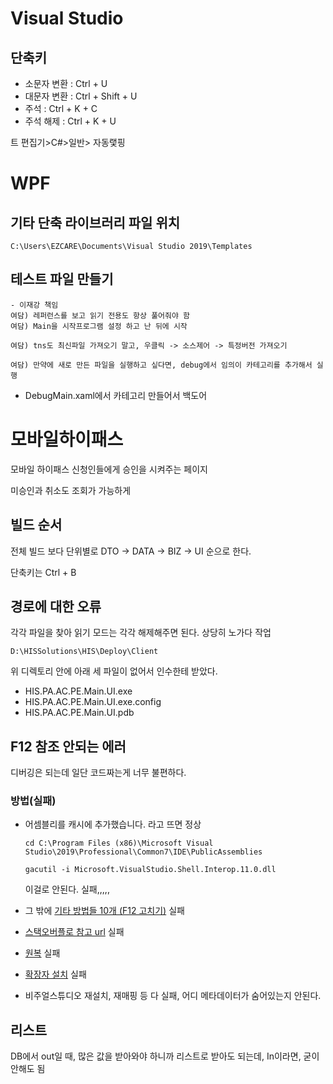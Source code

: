 



# Visual Studio
## 단축키
- 소문자 변환 : Ctrl + U
- 대문자 변환 : Ctrl + Shift + U
- 주석 : Ctrl + K + C
- 주석 해제 : Ctrl + K + U 

트 편집기>C#>일반> 자동랯핑
# WPF
## 기타 단축 라이브러리 파일 위치
```
C:\Users\EZCARE\Documents\Visual Studio 2019\Templates
```



## 테스트 파일 만들기
```
- 이재강 책임
여담) 레퍼런스를 보고 읽기 전용도 항상 풀어줘야 함
여담) Main을 시작프로그램 설정 하고 난 뒤에 시작

여담) tns도 최신파일 가져오기 말고, 우클릭 -> 소스제어 -> 특정버전 가져오기

여담) 만약에 새로 만든 파일을 실행하고 싶다면, debug에서 임의이 카테고리를 추가해서 실행
```

- DebugMain.xaml에서 카테고리 만들어서 백도어


# 모바일하이패스
모바일 하이패스
신청인들에게 승인을 시켜주는 페이지

미승인과 취소도 조회가 가능하게

## 빌드 순서
전체 빌드 보다 단위별로 DTO -> DATA -> BIZ -> UI 순으로 한다.

단축키는 Ctrl + B

## 경로에 대한 오류
각각 파일을 찾아 읽기 모드는 각각 해제해주면 된다. 상당히 노가다 작업
```
D:\HISSolutions\HIS\Deploy\Client
```

위 디렉토리 안에 아래 세 파일이 없어서 인수한테 받았다.

- HIS.PA.AC.PE.Main.UI.exe
- HIS.PA.AC.PE.Main.UI.exe.config
- HIS.PA.AC.PE.Main.UI.pdb



## F12 참조 안되는 에러
디버깅은 되는데 일단 코드짜는게 너무 불편하다.

### 방법(실패)
- 어셈블리를 캐시에 추가했습니다. 라고 뜨면 정상
    ```
    cd C:\Program Files (x86)\Microsoft Visual Studio\2019\Professional\Common7\IDE\PublicAssemblies

    gacutil -i Microsoft.VisualStudio.Shell.Interop.11.0.dll 

    ```
    이걸로 안된다. 실패,,,,,

- 그 밖에 [기타 방법들 10개 (F12 고치기)](/240715_F12안먹음.md) 실패


- [스택오버플로 참고 url](https://stackoverflow.com/questions/63940910/vs-2019-go-to-definition-not-working-in-xaml-wpf) 실패


- [원복](https://learn.microsoft.com/en-us/answers/questions/466442/visual-studio-2019-f12-goto-definition-not-working) 실패

- [확장자 설치](https://luckygg.tistory.com/238) 실패

- 비주얼스튜디오 재설치, 재매핑 등 다 실패, 어디 메타데이터가 숨어있는지 안된다.

## 리스트
[](https://nomadcoder.tistory.com/entry/WPF-%EC%B4%88%EA%B0%84%EB%8B%A8-INotifyPropertyChanged-%EA%B5%AC%ED%98%84%ED%95%98%EA%B8%B0)


DB에서 out일 때, 많은 값을 받아와야 하니까 리스트로 받아도 되는데, In이라면, 굳이 안해도 됨